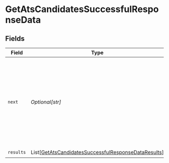 # GetAtsCandidatesSuccessfulResponseData


## Fields

| Field                                                                                                                                   | Type                                                                                                                                    | Required                                                                                                                                | Description                                                                                                                             |
| --------------------------------------------------------------------------------------------------------------------------------------- | --------------------------------------------------------------------------------------------------------------------------------------- | --------------------------------------------------------------------------------------------------------------------------------------- | --------------------------------------------------------------------------------------------------------------------------------------- |
| `next`                                                                                                                                  | *Optional[str]*                                                                                                                         | :heavy_check_mark:                                                                                                                      | Cursor string that can be passed to the `cursor` query parameter to get the next page. If this is `null`, then there are no more pages. |
| `results`                                                                                                                               | List[[GetAtsCandidatesSuccessfulResponseDataResults](../../models/shared/getatscandidatessuccessfulresponsedataresults.md)]             | :heavy_check_mark:                                                                                                                      | N/A                                                                                                                                     |